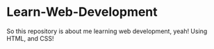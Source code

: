 # Learn-Web-Development
So this repository is about me learning web development, yeah! Using HTML, and CSS!
